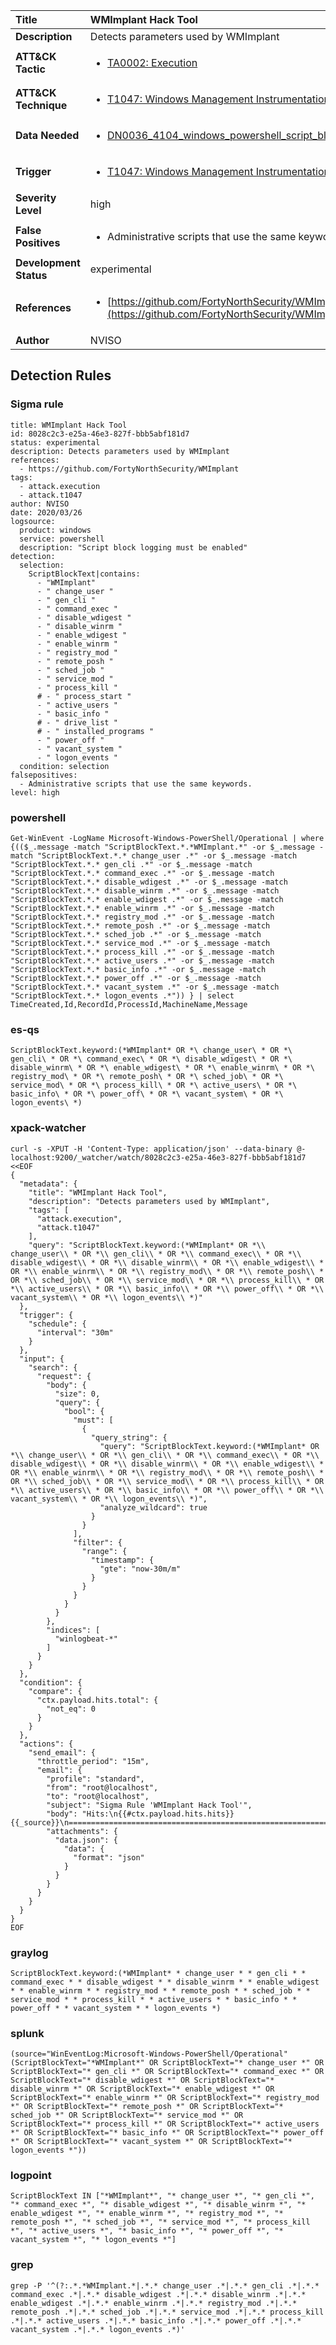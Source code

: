 | Title                    | WMImplant Hack Tool       |
|:-------------------------|:------------------|
| **Description**          | Detects parameters used by WMImplant |
| **ATT&amp;CK Tactic**    |  <ul><li>[TA0002: Execution](https://attack.mitre.org/tactics/TA0002)</li></ul>  |
| **ATT&amp;CK Technique** | <ul><li>[T1047: Windows Management Instrumentation](https://attack.mitre.org/techniques/T1047)</li></ul>  |
| **Data Needed**          | <ul><li>[DN0036_4104_windows_powershell_script_block](../Data_Needed/DN0036_4104_windows_powershell_script_block.md)</li></ul>  |
| **Trigger**              | <ul><li>[T1047: Windows Management Instrumentation](../Triggers/T1047.md)</li></ul>  |
| **Severity Level**       | high |
| **False Positives**      | <ul><li>Administrative scripts that use the same keywords.</li></ul>  |
| **Development Status**   | experimental |
| **References**           | <ul><li>[https://github.com/FortyNorthSecurity/WMImplant](https://github.com/FortyNorthSecurity/WMImplant)</li></ul>  |
| **Author**               | NVISO |


## Detection Rules

### Sigma rule

```
title: WMImplant Hack Tool
id: 8028c2c3-e25a-46e3-827f-bbb5abf181d7
status: experimental
description: Detects parameters used by WMImplant
references:
  - https://github.com/FortyNorthSecurity/WMImplant
tags:
  - attack.execution
  - attack.t1047
author: NVISO
date: 2020/03/26
logsource:
  product: windows
  service: powershell
  description: "Script block logging must be enabled"
detection:
  selection:
    ScriptBlockText|contains:
      - "WMImplant"
      - " change_user "
      - " gen_cli "
      - " command_exec "
      - " disable_wdigest "
      - " disable_winrm "
      - " enable_wdigest "
      - " enable_winrm "
      - " registry_mod "
      - " remote_posh "
      - " sched_job "
      - " service_mod "
      - " process_kill "
      # - " process_start "
      - " active_users "
      - " basic_info "
      # - " drive_list "
      # - " installed_programs "
      - " power_off "
      - " vacant_system "
      - " logon_events "
  condition: selection
falsepositives:
  - Administrative scripts that use the same keywords.
level: high

```





### powershell
    
```
Get-WinEvent -LogName Microsoft-Windows-PowerShell/Operational | where {(($_.message -match "ScriptBlockText.*.*WMImplant.*" -or $_.message -match "ScriptBlockText.*.* change_user .*" -or $_.message -match "ScriptBlockText.*.* gen_cli .*" -or $_.message -match "ScriptBlockText.*.* command_exec .*" -or $_.message -match "ScriptBlockText.*.* disable_wdigest .*" -or $_.message -match "ScriptBlockText.*.* disable_winrm .*" -or $_.message -match "ScriptBlockText.*.* enable_wdigest .*" -or $_.message -match "ScriptBlockText.*.* enable_winrm .*" -or $_.message -match "ScriptBlockText.*.* registry_mod .*" -or $_.message -match "ScriptBlockText.*.* remote_posh .*" -or $_.message -match "ScriptBlockText.*.* sched_job .*" -or $_.message -match "ScriptBlockText.*.* service_mod .*" -or $_.message -match "ScriptBlockText.*.* process_kill .*" -or $_.message -match "ScriptBlockText.*.* active_users .*" -or $_.message -match "ScriptBlockText.*.* basic_info .*" -or $_.message -match "ScriptBlockText.*.* power_off .*" -or $_.message -match "ScriptBlockText.*.* vacant_system .*" -or $_.message -match "ScriptBlockText.*.* logon_events .*")) } | select TimeCreated,Id,RecordId,ProcessId,MachineName,Message
```


### es-qs
    
```
ScriptBlockText.keyword:(*WMImplant* OR *\ change_user\ * OR *\ gen_cli\ * OR *\ command_exec\ * OR *\ disable_wdigest\ * OR *\ disable_winrm\ * OR *\ enable_wdigest\ * OR *\ enable_winrm\ * OR *\ registry_mod\ * OR *\ remote_posh\ * OR *\ sched_job\ * OR *\ service_mod\ * OR *\ process_kill\ * OR *\ active_users\ * OR *\ basic_info\ * OR *\ power_off\ * OR *\ vacant_system\ * OR *\ logon_events\ *)
```


### xpack-watcher
    
```
curl -s -XPUT -H 'Content-Type: application/json' --data-binary @- localhost:9200/_watcher/watch/8028c2c3-e25a-46e3-827f-bbb5abf181d7 <<EOF
{
  "metadata": {
    "title": "WMImplant Hack Tool",
    "description": "Detects parameters used by WMImplant",
    "tags": [
      "attack.execution",
      "attack.t1047"
    ],
    "query": "ScriptBlockText.keyword:(*WMImplant* OR *\\ change_user\\ * OR *\\ gen_cli\\ * OR *\\ command_exec\\ * OR *\\ disable_wdigest\\ * OR *\\ disable_winrm\\ * OR *\\ enable_wdigest\\ * OR *\\ enable_winrm\\ * OR *\\ registry_mod\\ * OR *\\ remote_posh\\ * OR *\\ sched_job\\ * OR *\\ service_mod\\ * OR *\\ process_kill\\ * OR *\\ active_users\\ * OR *\\ basic_info\\ * OR *\\ power_off\\ * OR *\\ vacant_system\\ * OR *\\ logon_events\\ *)"
  },
  "trigger": {
    "schedule": {
      "interval": "30m"
    }
  },
  "input": {
    "search": {
      "request": {
        "body": {
          "size": 0,
          "query": {
            "bool": {
              "must": [
                {
                  "query_string": {
                    "query": "ScriptBlockText.keyword:(*WMImplant* OR *\\ change_user\\ * OR *\\ gen_cli\\ * OR *\\ command_exec\\ * OR *\\ disable_wdigest\\ * OR *\\ disable_winrm\\ * OR *\\ enable_wdigest\\ * OR *\\ enable_winrm\\ * OR *\\ registry_mod\\ * OR *\\ remote_posh\\ * OR *\\ sched_job\\ * OR *\\ service_mod\\ * OR *\\ process_kill\\ * OR *\\ active_users\\ * OR *\\ basic_info\\ * OR *\\ power_off\\ * OR *\\ vacant_system\\ * OR *\\ logon_events\\ *)",
                    "analyze_wildcard": true
                  }
                }
              ],
              "filter": {
                "range": {
                  "timestamp": {
                    "gte": "now-30m/m"
                  }
                }
              }
            }
          }
        },
        "indices": [
          "winlogbeat-*"
        ]
      }
    }
  },
  "condition": {
    "compare": {
      "ctx.payload.hits.total": {
        "not_eq": 0
      }
    }
  },
  "actions": {
    "send_email": {
      "throttle_period": "15m",
      "email": {
        "profile": "standard",
        "from": "root@localhost",
        "to": "root@localhost",
        "subject": "Sigma Rule 'WMImplant Hack Tool'",
        "body": "Hits:\n{{#ctx.payload.hits.hits}}{{_source}}\n================================================================================\n{{/ctx.payload.hits.hits}}",
        "attachments": {
          "data.json": {
            "data": {
              "format": "json"
            }
          }
        }
      }
    }
  }
}
EOF

```


### graylog
    
```
ScriptBlockText.keyword:(*WMImplant* * change_user * * gen_cli * * command_exec * * disable_wdigest * * disable_winrm * * enable_wdigest * * enable_winrm * * registry_mod * * remote_posh * * sched_job * * service_mod * * process_kill * * active_users * * basic_info * * power_off * * vacant_system * * logon_events *)
```


### splunk
    
```
(source="WinEventLog:Microsoft-Windows-PowerShell/Operational" (ScriptBlockText="*WMImplant*" OR ScriptBlockText="* change_user *" OR ScriptBlockText="* gen_cli *" OR ScriptBlockText="* command_exec *" OR ScriptBlockText="* disable_wdigest *" OR ScriptBlockText="* disable_winrm *" OR ScriptBlockText="* enable_wdigest *" OR ScriptBlockText="* enable_winrm *" OR ScriptBlockText="* registry_mod *" OR ScriptBlockText="* remote_posh *" OR ScriptBlockText="* sched_job *" OR ScriptBlockText="* service_mod *" OR ScriptBlockText="* process_kill *" OR ScriptBlockText="* active_users *" OR ScriptBlockText="* basic_info *" OR ScriptBlockText="* power_off *" OR ScriptBlockText="* vacant_system *" OR ScriptBlockText="* logon_events *"))
```


### logpoint
    
```
ScriptBlockText IN ["*WMImplant*", "* change_user *", "* gen_cli *", "* command_exec *", "* disable_wdigest *", "* disable_winrm *", "* enable_wdigest *", "* enable_winrm *", "* registry_mod *", "* remote_posh *", "* sched_job *", "* service_mod *", "* process_kill *", "* active_users *", "* basic_info *", "* power_off *", "* vacant_system *", "* logon_events *"]
```


### grep
    
```
grep -P '^(?:.*.*WMImplant.*|.*.* change_user .*|.*.* gen_cli .*|.*.* command_exec .*|.*.* disable_wdigest .*|.*.* disable_winrm .*|.*.* enable_wdigest .*|.*.* enable_winrm .*|.*.* registry_mod .*|.*.* remote_posh .*|.*.* sched_job .*|.*.* service_mod .*|.*.* process_kill .*|.*.* active_users .*|.*.* basic_info .*|.*.* power_off .*|.*.* vacant_system .*|.*.* logon_events .*)'
```



